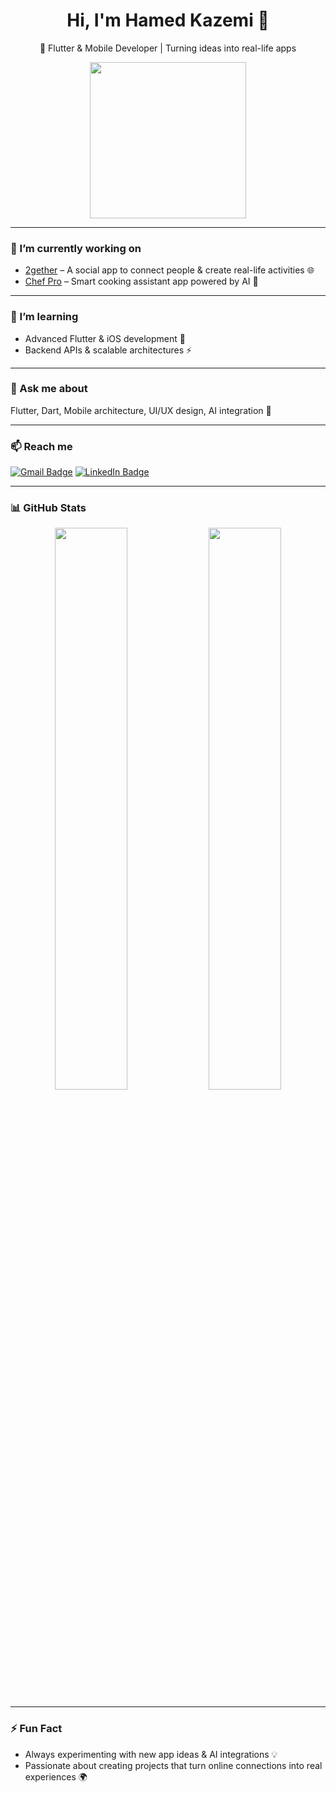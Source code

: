 <div align="center">
  <h1>Hi, I'm Hamed Kazemi 👋</h1>
  <p>🚀 Flutter & Mobile Developer | Turning ideas into real-life apps</p>
  
  <img src="https://media.giphy.com/media/26AHONQ79FdWZhAI0/giphy.gif" width="250"/>
</div>

---

### 🔭 I’m currently working on
- [2gether](https://github.com/hamed75kazemii/2gether) – A social app to connect people & create real-life activities 🌐
- [Chef Pro](https://github.com/hamed75kazemii/pro_chef) – Smart cooking assistant app powered by AI 🍳

---

### 🌱 I’m learning
- Advanced Flutter & iOS development 🍏
- Backend APIs & scalable architectures ⚡

---

### 💬 Ask me about
Flutter, Dart, Mobile architecture, UI/UX design, AI integration 🤖

---

### 📫 Reach me
[![Gmail Badge](https://img.shields.io/badge/-hamed75kazemii@gmail.com-c14438?style=flat&logo=Gmail&logoColor=white)](mailto:hamed75kazemii@gmail.com)
[![LinkedIn Badge](https://img.shields.io/badge/-LinkedIn-0077B5?style=flat&logo=LinkedIn&logoColor=white)](https://www.linkedin.com/in/hamed--kazemi/)

---

### 📊 GitHub Stats
<div align="center">
  <img src="https://github-readme-stats.vercel.app/api?username=hamed75kazemii&show_icons=true&theme=radical" width="48%" />
  <img src="https://github-readme-stats.vercel.app/api/top-langs/?username=hamed75kazemii&layout=compact&theme=radical" width="48%" />
</div>

---

### ⚡ Fun Fact
- Always experimenting with new app ideas & AI integrations 💡  
- Passionate about creating projects that turn online connections into real experiences 🌍
